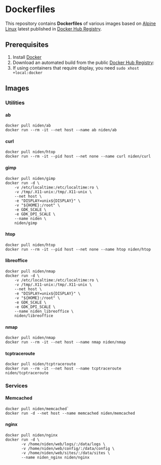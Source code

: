 # Dockerfiles

This repository contains **Dockerfiles** of various images based on [Alpine Linux][1] latest published in [Docker Hub Registry][3].

## Prerequisites

1. Install [Docker][4]
2. Download an automated build from the public [Docker Hub Registry][3]: 
3. If using containers that require display, you need `sudo xhost +local:docker`

## Images 
### Utilities
#### ab
```
docker pull niden/ab
docker run --rm -it --net host --name ab niden/ab
```

#### curl
```
docker pull niden/htop
docker run --rm -it --pid host --net none --name curl niden/curl
```

#### gimp
```
docker pull niden/gimp
docker run -d \
    -v /etc/localtime:/etc/localtime:ro \
    -v /tmp/.X11-unix:/tmp/.X11-unix \
    --net host \
    -e "DISPLAY=unix${DISPLAY}" \
    -v "${HOME}:/root" \
    -e GDK_SCALE \
    -e GDK_DPI_SCALE \
    --name niden \
    niden/gimp
```

#### htop
```
docker pull niden/htop
docker run --rm -it --pid host --net none --name htop niden/htop
```

#### libreoffice
```
docker pull niden/nmap
docker run -d \
    -v /etc/localtime:/etc/localtime:ro \
    -v /tmp/.X11-unix:/tmp/.X11-unix \
    --net host \
    -e "DISPLAY=unix${DISPLAY}" \
    -v "${HOME}:/root" \
    -e GDK_SCALE \
    -e GDK_DPI_SCALE \
    --name niden_libreoffice \
    niden/libreoffice
```

#### nmap
```
docker pull niden/nmap
docker run --rm -it --net host --name nmap niden/nmap
```

#### tcptraceroute
```
docker pull niden/tcptraceroute
docker run --rm -it --net host --name tcptraceroute niden/tcptraceroute
```

### Services
#### Memcached
```
docker pull niden/memcached`
docker run -d --net host --name memcached niden/memcached
```

#### nginx
```
docker pull niden/nginx
docker run -d \
       -v /home/niden/web/logs/:/data/logs \
       -v /home/niden/web/config/:/data/config \
       -v /home/niden/web/sites/:/data/sites \
       --name niden_nginx niden/nginx
```


[1]: http://www.alpinelinux.org/
[3]: https://hub.docker.com/
[4]: https://www.docker.com/
